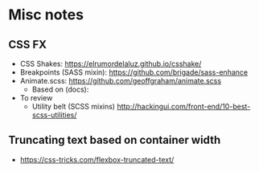 # Misc notes

## CSS FX

* CSS Shakes: https://elrumordelaluz.github.io/csshake/
* Breakpoints (SASS mixin): https://github.com/brigade/sass-enhance
* Animate.scss: https://github.com/geoffgraham/animate.scss
    * Based on (docs): 
* To review
    * Utility belt (SCSS mixins) http://hackingui.com/front-end/10-best-scss-utilities/



## Truncating text based on container width
* https://css-tricks.com/flexbox-truncated-text/